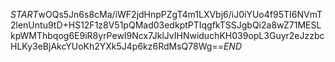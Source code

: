 $START$wOQs5Jn6s8cMa/iWF2jdHnpPZgT4m1LXVbj6/iJ0iYUo4f95TI6NVmT2lenUntu9tD+HS12F1z8V51pQMad03edkptPTIqgfkTSSJgbQi2a8wZ71MESLkpWMThbqog6E9iR8yrPewI9Ncx7JklJvIHNwiduchKH039opL3Guyr2eJzzbcHLKy3eBjAkcYUoKh2YXk5J4p6kz6RdMsQ78Wg==$END$